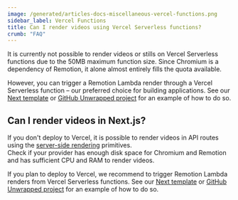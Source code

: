 ```yaml
---
image: /generated/articles-docs-miscellaneous-vercel-functions.png
sidebar_label: Vercel Functions
title: Can I render videos using Vercel Serverless functions?
crumb: "FAQ"
---
```


It is currently not possible to render videos or stills on Vercel Serverless functions due to the 50MB maximum function size. Since Chromium is a dependency of Remotion, it alone almost entirely fills the quota available.

However, you can trigger a Remotion Lambda render through a Vercel Serverless function – our preferred choice for building applications. See our [Next template](https://github.com/remotion-dev/template-next) or [GitHub Unwrapped project](https://github.com/remotion-dev/github-unwrapped-2022) for an example of how to do so.

## Can I render videos in Next.js?

If you don't deploy to Vercel, it is possible to render videos in API routes using the [server-side rendering](/docs/ssr) primitives.  
Check if your provider has enough disk space for Chromium and Remotion and has sufficient CPU and RAM to render videos.

If you plan to deploy to Vercel, we recommend to trigger Remotion Lambda renders from Vercel Serverless functions. See our [Next template](https://github.com/remotion-dev/template-next) or [GitHub Unwrapped project](https://github.com/remotion-dev/github-unwrapped-2022) for an example of how to do so.
